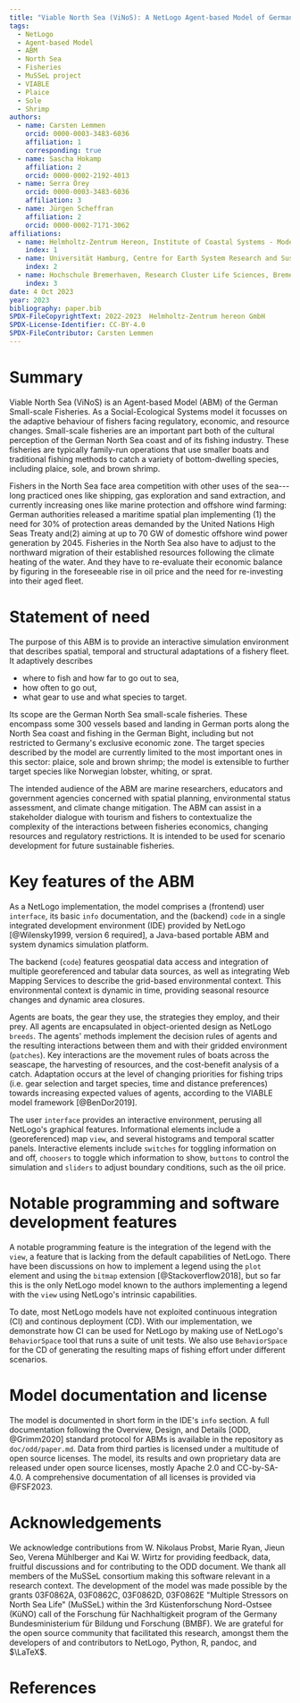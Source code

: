 ```yaml
---
title: "Viable North Sea (ViNoS): A NetLogo Agent-based Model of German Small-scale Fisheries"
tags:
  - NetLogo
  - Agent-based Model
  - ABM
  - North Sea
  - Fisheries
  - MuSSeL project
  - VIABLE
  - Plaice
  - Sole
  - Shrimp
authors:
  - name: Carsten Lemmen
    orcid: 0000-0003-3483-6036
    affiliation: 1
    corresponding: true
  - name: Sascha Hokamp
    affiliation: 2
    orcid: 0000-0002-2192-4013
  - name: Serra Örey
    orcid: 0000-0003-3483-6036
    affiliation: 3
  - name: Jürgen Scheffran
    affiliation: 2
    orcid: 0000-0002-7171-3062
affiliations:
  - name: Helmholtz-Zentrum Hereon, Institute of Coastal Systems - Modeling and Analysis, Germany, carsten.lemmen@hereon.de
    index: 1
  - name: Universität Hamburg, Centre for Earth System Research and Sustainability (CEN), Germany
    index: 2
  - name: Hochschule Bremerhaven, Research Cluster Life Sciences, Bremerhaven, Germany
    index: 3
date: 4 Oct 2023
year: 2023
bibliography: paper.bib
SPDX-FileCopyrightText: 2022-2023  Helmholtz-Zentrum hereon GmbH
SPDX-License-Identifier: CC-BY-4.0
SPDX-FileContributor: Carsten Lemmen
---
```


# Summary

Viable North Sea (ViNoS) is an Agent-based Model (ABM) of the German Small-scale Fisheries. As a Social-Ecological Systems model it focusses on the adaptive behaviour of fishers facing regulatory, economic, and resource changes. Small-scale fisheries are an important part both of the cultural perception of the German North Sea coast and of its fishing industry. These fisheries are typically family-run operations that use smaller boats and traditional fishing methods to catch a variety of bottom-dwelling species, including plaice, sole, and brown shrimp.

Fishers in the North Sea face area competition with other uses of the sea---long practiced ones like shipping, gas exploration and sand extraction, and currently increasing ones like marine protection and offshore wind farming: German authorities released a maritime spatial plan implementing (1) the need for 30% of protection areas demanded by the United Nations High Seas Treaty and(2) aiming at up to 70 GW of domestic offshore wind power generation by 2045. Fisheries in the North Sea also have to adjust to the northward migration of their established resources following the climate heating of the water. And they have to re-evaluate their economic balance by figuring in the foreseeable rise in oil price and the need for re-investing into their aged fleet.

# Statement of need

The purpose of this ABM is to provide an interactive simulation environment that describes spatial, temporal and structural adaptations of a fishery fleet. It adaptively describes

- where to fish and how far to go out to sea,
- how often to go out,
- what gear to use and what species to target.

Its scope are the German North Sea small-scale fisheries. These encompass some 300 vessels based and landing in German ports along the North Sea coast and fishing in the German Bight, including but not restricted to Germany's exclusive economic zone. The target species described by the model are currently limited to the most important ones in this sector: plaice, sole and brown shrimp; the model is extensible to further target species like Norwegian lobster, whiting, or sprat.

The intended audience of the ABM are marine researchers, educators and government agencies concerned with spatial planning, environmental status assessment, and climate change mitigation. The ABM can assist in a stakeholder dialogue with tourism and fishers to contextualize the complexity of the interactions between fisheries economics, changing resources and regulatory restrictions. It is intended to be used for scenario development for future sustainable fisheries.

# Key features of the ABM

As a NetLogo implementation, the model comprises a (frontend) user `interface`, its basic `info` documentation, and the (backend) `code` in a single integrated development environment (IDE) provided by NetLogo [@Wilensky1999, version 6 required], a Java-based portable ABM and system dynamics simulation platform.

The backend (`code`) features geospatial data access and integration of multiple georeferenced and tabular data sources, as well as integrating Web Mapping Services to describe the grid-based environmental context. This environmental context is dynamic in time, providing seasonal resource changes and dynamic area closures.

Agents are boats, the gear they use, the strategies they employ, and their prey. All agents are encapsulated in object-oriented design as NetLogo `breeds`. The agents' methods implement the decision rules of agents and the resulting interactions between them and with their gridded environment (`patches`). Key interactions are the movement rules of boats across the seascape, the harvesting of resources, and the cost-benefit analysis of a catch. Adaptation occurs at the level of changing priorities for fishing trips (i.e. gear selection and target species, time and distance preferences) towards increasing expected values of agents, according to the VIABLE model framework [@BenDor2019].

The user `interface` provides an interactive environment, perusing all NetLogo's graphical features. Informational elements include a (georeferenced) map `view`, and several histograms and temporal scatter panels. Interactive elements include `switches` for toggling information on and off, `choosers` to toggle which information to show, `buttons` to control the simulation and `sliders` to adjust boundary conditions, such as the oil price.

# Notable programming and software development features

A notable programming feature is the integration of the legend with the `view`, a feature that is lacking from the default capabilities of NetLogo. There have been discussions on how to implement a legend using the `plot` element and using the `bitmap` extension [@Stackoverflow2018], but so far this is the only NetLogo model known to the authors implementing a legend with the `view` using NetLogo's intrinsic capabilities.

To date, most NetLogo models have not exploited continuous integration (CI) and continous deployment (CD). With our implementation, we demonstrate how CI can be used for NetLogo by making use of NetLogo's `BehaviorSpace` tool that runs a suite of unit tests. We also use `BehaviorSpace` for the CD of generating the resulting maps of fishing effort under different scenarios.

# Model documentation and license

The model is documented in short form in the IDE's `info` section. A full documentation following the Overview, Design, and Details [ODD, @Grimm2020] standard protocol for ABMs is available in the repository as `doc/odd/paper.md`. Data from third parties is licensed under a multitude of open source licenses. The model, its results and own proprietary data are released under open source licenses, mostly Apache 2.0 and CC-by-SA-4.0. A comprehensive documentation of all licenses is provided via @FSF2023.

<!-- @todo Refer to the published ODD version (once this is published) -->

# Acknowledgements

We acknowledge contributions from W. Nikolaus Probst, Marie Ryan, Jieun Seo, Verena Mühlberger and Kai W. Wirtz for providing feedback, data, fruitful discussions and for contributing to the ODD document. We thank all members of the MuSSeL consortium making this software relevant in a research context. The development of the model was made possible by the grants 03F0862A, 03F0862C, 03F0862D, 03F0862E "Multiple Stressors on North Sea Life" (MuSSeL) within the 3rd Küstenforschung Nord-Ostsee (KüNO) call of the Forschung für Nachhaltigkeit program of the Germany Bundesministerium für Bildung und Forschung (BMBF). We are grateful for the open source community that facilitated this research, amongst them the developers of and contributors to NetLogo, Python, R, pandoc, and $\LaTeX$.

# References
